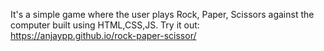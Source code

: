 It's a simple game where the user plays Rock, Paper, Scissors against the computer built using HTML,CSS,JS.
Try it out: https://anjaypp.github.io/rock-paper-scissor/



